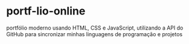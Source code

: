 # portf-lio-online
portfólio moderno usando HTML, CSS e JavaScript, utilizando a API do GitHub para sincronizar minhas linguagens de programação e projetos

